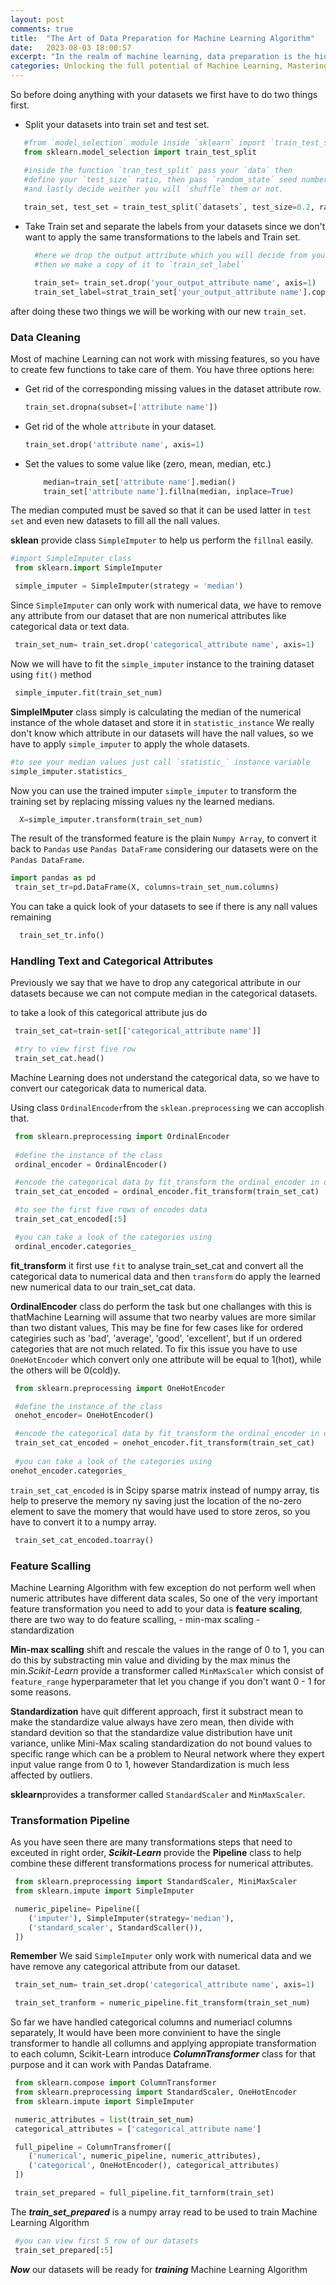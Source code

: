 ```yaml
---
layout: post
comments: true
title:  "The Art of Data Preparation for Machine Learning Algorithm"
date:   2023-08-03 18:00:57
excerpt: "In the realm of machine learning, data preparation is the hidden key that unlocks the true potential of algorithms. Just as a sculptor carefully shapes and refines raw materials to create a masterpiece, data preparation involves transforming and refining raw data into a well-structured, clean, and meaningful format. This crucial step sets the foundation for accurate and effective machine learning models, determining the very essence of success in any data-driven endeavor. In this blog post, we embark on an enlightening journey through the art of preparing data for machine learning algorithms, unraveling the techniques and best practices that empower us to unleash the full power of artificial intelligence."
categories: Unlocking the full potential of Machine Learning, Mastering the Art of Data Preparation
---
```


So before doing anything with your datasets we first have to do two things first.
- Split your datasets into train set and test set.

 ```python
    #from `model_selection` module inside `sklearn` import `train_test_split` function
    from sklearn.model_selection import train_test_split

    #inside the function `tran_test_split` pass your `data` then
    #define your `test_size` ratio, then pass `random_state` seed number
    #and lastly decide weither you will `shuffle` them or not.
    
    train_set, test_set = train_test_split(`datasets`, test_size=0.2, random_state=42, shuffle=True)
  ```

- Take Train set and separate the labels from your datasets since we don't want to apply the same transformations to the labels and Train set.

  ```Python
    #here we drop the output attribute which you will decide from your datasets
    #then we make a copy of it to `train_set_label`

    train_set= train_set.drop('your_output_attribute name', axis=1)
    train_set_label=strat_train_set['your_output_attribute name'].copy()
  ```

after doing these two things we will be working with our new `train_set`.

### Data Cleaning
Most of machine Learning can not work with missing features, so you have to create few functions to take care of them. You have three options here:
 - Get rid of the corresponding missing values in the dataset attribute row.
       
    ```Python
    train_set.dropna(subset=['attribute name'])
    ``` 
 - Get rid of the whole `attribute` in your dataset.

    ```Python
    train_set.drop('attribute name', axis=1)
    ```
 - Set the values to some value like (zero, mean, median, etc.)

    ```Python
        median=train_set['attribute name'].median()
        train_set['attribute name'].fillna(median, inplace=True)
    ```

The median computed must be saved so that it can be used latter in `test set` and even new datasets to fill all the nall values.

**sklean** provide class `SimpleImputer` to help us perform the `fillnal` easily.

```python
#import SimpleImputer class
 from sklearn.import SimpleImputer

 simple_imputer = SimpleImputer(strategy = 'median')

```
Since `SimpleImputer` can only work with numerical data, we have to remove any attribute from our dataset that are non numerical attributes like categorical data or text data.

```python
 train_set_num= train_set.drop('categorical_attribute name', axis=1)
```

Now we will have to fit the `simple_imputer` instance to the training dataset using `fit()` method

```python
 simple_imputer.fit(train_set_num)
```
**SimpleIMputer** class simply is calculating the median of the numerical instance of the whole dataset and store it in `statistic_instance`
We really don't know which attribute in our datasets will have the nall values, so we have to apply `simple_imputer` to apply the whole datasets.

```python
#to see your median values just call `statistic_` instance variable
simple_imputer.statistics_
```
Now you can use the trained imputer `simple_imputer` to transform the training set by replacing missing values ny the learned medians.

```python
  X=simple_imputer.transform(train_set_num)
```

The result of the transformed feature is the plain `Numpy Array`, to convert it back to `Pandas` use `Pandas DataFrame` considering our datasets were on the `Pandas DataFrame`.

```python
import pandas as pd
 train_set_tr=pd.DataFrame(X, columns=train_set_num.columns)
```

You can take a quick look of your datasets to see if there is any nall values remaining

```python
  train_set_tr.info()
```

### Handling Text and Categorical Attributes
Previously we say that we have to drop any categorical attribute in our datasets because we can not compute median in the categorical datasets.

to take a look of this categorical attribute jus do
```python
 train_set_cat=train-set[['categorical_attribute name']]

 #try to view first five row
 train_set_cat.head()
```

Machine Learning does not understand the categorical data, so we have to convert our categoricak data to numerical data.

Using class `OrdinalEncoder`from the `sklean.preprocessing` we can accoplish that.
```python
 from sklearn.preprocessing import OrdinalEncoder
 
 #define the instance of the class 
 ordinal_encoder = OrdinalEncoder()

 #encode the categorical data by fit_transform the ordinal_encoder in our train_set_cat data
 train_set_cat_encoded = ordinal_encoder.fit_transform(train_set_cat)

 #to see the first five rows of encodes data
 train_set_cat_encoded[:5]

 #you can take a look of the categories using
 ordinal_encoder.categories_
```

**fit_transform** it first use `fit` to analyse train_set_cat and convert all the categorical data to numerical data and then `transform` do apply the learned new numerical data to our train_set_cat data.

**OrdinalEncoder** class do perform the task but one challanges with this is thatMachine Learning will assume that two nearby values are more similar than two distant values, This may be fine for few cases like for ordered categiries such as 'bad', 'average', 'good', 'excellent', but if un ordered categories that are not much related. To fix this issue you have to use `OneHotEncoder` which convert only one attribute will be equal to 1(hot), while the others will be 0(cold)y.

```python
 from sklearn.preprocessing import OneHotEncoder

 #define the instance of the class
 onehot_encoder= OneHotEncoder()

 #encode the categorical data by fit_transform the ordinal_encoder in our train_set_cat data
 train_set_cat_encoded = onehot_encoder.fit_transform(train_set_cat)
 
 #you can take a look of the categories using
onehot_encoder.categories_
```
`train_set_cat_encoded` is in Scipy sparse matrix instead of numpy array, tis help to preserve the memory ny saving just the location of the no-zero element to save the momery that would have used to store zeros, so you have to convert it to a numpy array.

```python 
 train_set_cat_encoded.toarray()
```

### Feature Scalling
Machine Learning Algorithm with few exception do not perform well when numeric attributes have different data scales, So one of the very important feature transformation you need to add to your data is **feature scaling**, there are two way to do feature scalling,
    - min-max scaling
    - standardization

**Min-max scalling** shift and rescale the values in the range of 0 to 1, you can do this by substracting min value and dividing by the max minus the min.*Scikit-Learn* provide a transformer called `MinMaxScaler` which consist of `feature_range` hyperparameter that let you change if you don't want 0 - 1 for some reasons.

**Standardization** have quit different approach, first it substract mean to make the standardize value always have zero mean, then divide with standard devition so that the standardize value distribution have unit variance, unlike Mini-Max scaling standardization do not bound values to specific range which can be a problem to Neural network where they expert input value range from 0 to 1, however Standardization is much less affected by outliers.

**sklearn**provides a transformer called `StandardScaler` and `MinMaxScaler`.

### Transformation Pipeline

As you have seen there are many transformations steps that need to exceuted in right order, ***Scikit-Learn*** provide the **Pipeline** class to help combine these different transformations process for numerical attributes.

```python
 from sklearn.preprocessing import StandardScaler, MiniMaxScaler
 from sklearn.impute import SimpleImputer

 numeric_pipeline= Pipeline([
    ('imputer'), SimpleImputer(strategy='median'),
    ('standard_scaler', StandardScaller()),
 ])
```
**Remember** We said `SimpleImputer` only work with numerical data and we have remove any categorical attribute from our dataset.

```python
 train_set_num= train_set.drop('categorical_attribute name', axis=1)

 train_set_tranform = numeric_pipeline.fit_transform(train_set_num)
```

So far we have handled categorical columns and numeriacl columns separately, It would have been more convinient to have the single transformer to handle all collumns and applying appropiate transformation to each column, Scikit-Learn introduce ***ColumnTransformer*** class for that purpose and it can work with Pandas Dataframe.
```python
 from sklearn.compose import ColumnTransformer
 from sklearn.preprocessing import StandardScaler, OneHotEncoder
 from sklearn.impute import SimpleImputer 

 numeric_attributes = list(train_set_num)
 categorical_attributes = ['categorical_attribute name']

 full_pipeline = ColumnTransfromer([
    ('numerical', numeric_pipeline, numeric_attributes),
    ('categorical', OneHotEncoder(), categorical_attributes)
 ])

 train_set_prepared = full_pipeline.fit_tarnform(train_set)
```

The ***train_set_prepared*** is a numpy array read to be used to train Machine Learning Algorithm

```python
 #you can view first 5 row of our datasets
 train_set_prepared[:5]
```

***Now*** our datasets will be ready for ***training*** Machine Learning Algorithm